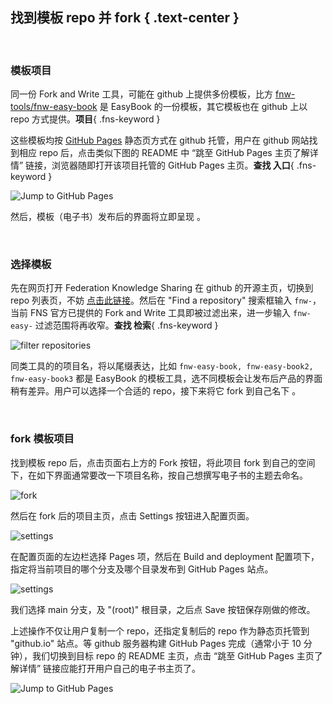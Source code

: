 找到模板 repo 并 fork { .text-center }
---------------------------------

&nbsp;

### 模板项目

同一份 Fork and Write 工具，可能在 github 上提供多份模板，比方 [fnw-tools/fnw-easy-book](https://github.com/fnw-tools/fnw-easy-book) 是 EasyBook 的一份模板，其它模板也在 github 上以 repo 方式提供。**项目**{ .fns-keyword }

这些模板均按 [GitHub Pages](https://pages.github.com/) 静态页方式在 github 托管，用户在 github 网站找到相应 repo 后，点击类似下图的 README 中 “跳至 GitHub Pages 主页了解详情” 链接，浏览器随即打开该项目托管的 GitHub Pages 主页。**查找 入口**{ .fns-keyword }

![Jump to GitHub Pages](res/readme_ref.jpg)

然后，模板（电子书）发布后的界面将立即呈现 。

&nbsp;

### 选择模板

先在网页打开 Federation Knowledge Sharing 在 github 的开源主页，切换到 repo 列表页，不妨 [点击此链接](https://github.com/fnw-tools?tab=repositories)。然后在 "Find a repository" 搜索框输入 `fnw-`，当前 FNS 官方已提供的 Fork and Write 工具即被过滤出来，进一步输入 `fnw-easy-` 过滤范围将再收窄。**查找 检索**{ .fns-keyword }

![filter repositories](res/repo_filter.jpg)

同类工具的的项目名，将以尾缀表达，比如 `fnw-easy-book, fnw-easy-book2, fnw-easy-book3` 都是 EasyBook 的模板工具，选不同模板会让发布后产品的界面稍有差异。用户可以选择一个合适的 repo，接下来将它 fork 到自己名下 。

&nbsp;

### fork 模板项目

找到模板 repo 后，点击页面右上方的 Fork 按钮，将此项目 fork 到自己的空间下，在如下界面通常要改一下项目名称，按自己想撰写电子书的主题去命名。

![fork](res/fork_repo.jpg)

然后在 fork 后的项目主页，点击 Settings 按钮进入配置页面。

![settings](res/repo_settings.jpg)

在配置页面的左边栏选择 Pages 项，然后在 Build and deployment 配置项下，指定将当前项目的哪个分支及哪个目录发布到 GitHub Pages 站点。

![settings](res/select_branch.jpg)

我们选择 main 分支，及 "(root)" 根目录，之后点 Save 按钮保存刚做的修改。

上述操作不仅让用户复制一个 repo，还指定复制后的 repo 作为静态页托管到 "github.io" 站点。等 github 服务器构建 GitHub Pages 完成（通常小于 10 分钟），我们切换到目标 repo 的 README 主页，点击 “跳至 GitHub Pages 主页了解详情” 链接应能打开用户自己的电子书主页了。

![Jump to GitHub Pages](res/readme_ref.jpg)
